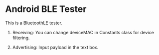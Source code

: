Android BLE Tester
===================================

This is a BluetoothLE tester.

1. Receiving:
	You can change deviceMAC in Constants class for device filtering.

2. Advertising:
	Input payload in the text box.